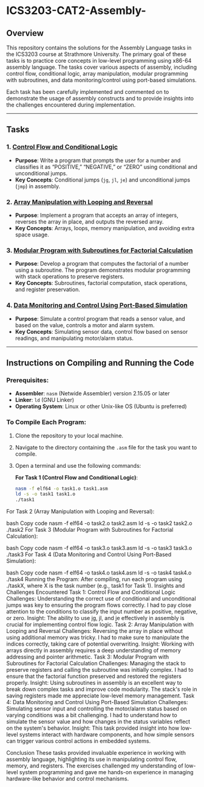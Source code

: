 # ICS3203-CAT2-Assembly-<YourName and Admn Number>

## Overview

This repository contains the solutions for the Assembly Language tasks in the ICS3203 course at Strathmore University. The primary goal of these tasks is to practice core concepts in low-level programming using x86-64 assembly language. The tasks cover various aspects of assembly, including control flow, conditional logic, array manipulation, modular programming with subroutines, and data monitoring/control using port-based simulations.

Each task has been carefully implemented and commented on to demonstrate the usage of assembly constructs and to provide insights into the challenges encountered during implementation.

---

## Tasks

### 1. [Control Flow and Conditional Logic](#task-1-control-flow-and-conditional-logic)
- **Purpose**: Write a program that prompts the user for a number and classifies it as “POSITIVE,” “NEGATIVE,” or “ZERO” using conditional and unconditional jumps.
- **Key Concepts**: Conditional jumps (`jg`, `jl`, `je`) and unconditional jumps (`jmp`) in assembly.

### 2. [Array Manipulation with Looping and Reversal](#task-2-array-manipulation-with-looping-and-reversal)
- **Purpose**: Implement a program that accepts an array of integers, reverses the array in place, and outputs the reversed array.
- **Key Concepts**: Arrays, loops, memory manipulation, and avoiding extra space usage.

### 3. [Modular Program with Subroutines for Factorial Calculation](#task-3-modular-program-with-subroutines-for-factorial-calculation)
- **Purpose**: Develop a program that computes the factorial of a number using a subroutine. The program demonstrates modular programming with stack operations to preserve registers.
- **Key Concepts**: Subroutines, factorial computation, stack operations, and register preservation.

### 4. [Data Monitoring and Control Using Port-Based Simulation](#task-4-data-monitoring-and-control-using-port-based-simulation)
- **Purpose**: Simulate a control program that reads a sensor value, and based on the value, controls a motor and alarm system.
- **Key Concepts**: Simulating sensor data, control flow based on sensor readings, and manipulating motor/alarm status.

---

## Instructions on Compiling and Running the Code

### Prerequisites:
- **Assembler**: `nasm` (Netwide Assembler) version 2.15.05 or later
- **Linker**: `ld` (GNU Linker)
- **Operating System**: Linux or other Unix-like OS (Ubuntu is preferred)

### To Compile Each Program:

1. Clone the repository to your local machine.
2. Navigate to the directory containing the `.asm` file for the task you want to compile.
3. Open a terminal and use the following commands:

   **For Task 1 (Control Flow and Conditional Logic)**:
   ```bash
   nasm -f elf64 -o task1.o task1.asm
   ld -s -o task1 task1.o
   ./task1
For Task 2 (Array Manipulation with Looping and Reversal):

bash
Copy code
nasm -f elf64 -o task2.o task2.asm
ld -s -o task2 task2.o
./task2
For Task 3 (Modular Program with Subroutines for Factorial Calculation):

bash
Copy code
nasm -f elf64 -o task3.o task3.asm
ld -s -o task3 task3.o
./task3
For Task 4 (Data Monitoring and Control Using Port-Based Simulation):

bash
Copy code
nasm -f elf64 -o task4.o task4.asm
ld -s -o task4 task4.o
./task4
Running the Program:
After compiling, run each program using ./taskX, where X is the task number (e.g., task1 for Task 1).
Insights and Challenges Encountered
Task 1: Control Flow and Conditional Logic
Challenges: Understanding the correct use of conditional and unconditional jumps was key to ensuring the program flows correctly. I had to pay close attention to the conditions to classify the input number as positive, negative, or zero.
Insight: The ability to use jg, jl, and je effectively in assembly is crucial for implementing control flow logic.
Task 2: Array Manipulation with Looping and Reversal
Challenges: Reversing the array in place without using additional memory was tricky. I had to make sure to manipulate the indices correctly, taking care of potential overwriting.
Insight: Working with arrays directly in assembly requires a deep understanding of memory addressing and pointer arithmetic.
Task 3: Modular Program with Subroutines for Factorial Calculation
Challenges: Managing the stack to preserve registers and calling the subroutine was initially complex. I had to ensure that the factorial function preserved and restored the registers properly.
Insight: Using subroutines in assembly is an excellent way to break down complex tasks and improve code modularity. The stack's role in saving registers made me appreciate low-level memory management.
Task 4: Data Monitoring and Control Using Port-Based Simulation
Challenges: Simulating sensor input and controlling the motor/alarm status based on varying conditions was a bit challenging. I had to understand how to simulate the sensor value and how changes in the status variables reflect on the system's behavior.
Insight: This task provided insight into how low-level systems interact with hardware components, and how simple sensors can trigger various control actions in embedded systems.

Conclusion
These tasks provided invaluable experience in working with assembly language, highlighting its use in manipulating control flow, memory, and registers. The exercises challenged my understanding of low-level system programming and gave me hands-on experience in managing hardware-like behavior and control mechanisms.

